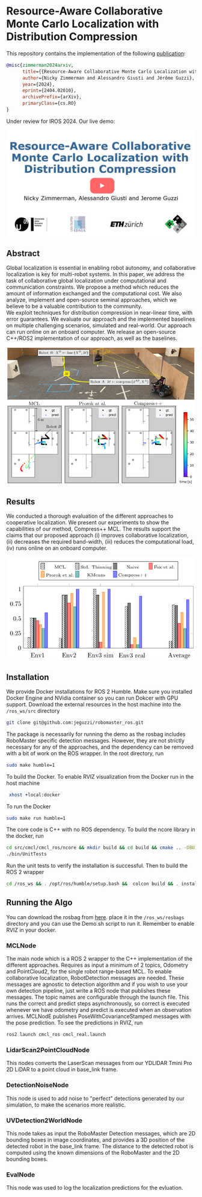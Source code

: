 # Resource-Aware Collaborative Monte Carlo Localization with Distribution Compression
This repository contains the implementation of the following [publication](https://arxiv.org/abs/2404.02010):
```bibtex
@misc{zimmerman2024arxiv,
      title={{Resource-Aware Collaborative Monte Carlo Localization with Distribution Compression}}, 
      author={Nicky Zimmerman and Alessandro Giusti and Jérôme Guzzi},
      year={2024},
      eprint={2404.02010},
      archivePrefix={arXiv},
      primaryClass={cs.RO}
}
```
Under review for IROS 2024. Our live demo:

[![DEMO](resources/frame.png)](https://www.youtube.com/watch?v=dgssNAHPvvM)



## Abstract
 Global localization is essential in enabling robot autonomy, and collaborative localization is key for multi-robot systems. 
 In this paper, we address the task of collaborative global localization under computational and communication constraints. We propose a method which reduces the amount of information exchanged and the computational cost. We also analyze, implement and open-source seminal approaches, which we believe to be a valuable contribution to the community.  
  We exploit techniques for distribution compression in near-linear time, with error guarantees. 
  We evaluate our approach and the implemented baselines on multiple challenging scenarios, simulated and real-world. Our approach can run online on an onboard computer. We release an open-source C++/ROS2 implementation of our approach, as well as the baselines.
  <p align="center">
<img src="resources/motivation.png" width="800"/>
</p>

## Results
We conducted a thorough evaluation of the different approaches to cooperative localization. We present our experiments to show the capabilities of our method, Compress++ MCL. 
The results support the claims that our proposed approach (i) improves collaborative localization, (ii) decreases the required band-width, (iii) reduces the computational load, (iv) runs online
on an onboard computer.

  <p align="center">
<img src="resources/Successrateenv.png" width="800"/>
</p>

## Installation
We provide Docker installations for ROS 2 Humble. Make sure you installed Docker Engine and NVidia container so you can run Dokcer with GPU support. 
Download the external resources in the host machine into the `/ros_ws/src` directory
```bash
git clone git@github.com:jeguzzi/robomaster_ros.git
```
The package is necessarily for running the demo as the rosbag includes RoboMaster specific detection messages. However, they are not strictly necessary for any of the approaches, and the dependency can be removed with a bit of work on the ROS wrapper. In the root directory, run  
```bash
sudo make humble=1
```
To build the Docker. To enable RVIZ visualization from the Docker run in the host machine
```bash
 xhost +local:docker
```
To run the Docker
```bash
sudo make run humble=1
```
The core code is C++ with no ROS dependency. To build the ncore library in the docker, run
```bash
cd src/cmcl/cmcl_ros/ncore && mkdir build && cd build && cmake .. -DBUILD_TESTING=1 && make -j12 
./bin/UnitTests
```
Run the unit tests to verify the installation is successful. Then to build the ROS 2 wrapper
```bash
cd /ros_ws && . /opt/ros/humble/setup.bash &&  colcon build && . install/setup.bash
```

## Running the Algo
You can download the rosbag from [here](https://drive.switch.ch/index.php/s/Of0l9iPzjmQ8CXc). place it in the `/ros_ws/rosbags` directory and you can use the Demo.sh script to run it. 
Remember to enable RVIZ in your docker. 

### MCLNode
The main node which is a ROS 2 wrapper to the C++ implementation of the different approaches. 
Requires as input a minimum of 2 topics, Odometry and PointCloud2, for the single robot range-based MCL. To enable collaborative localization, RobotDetection messages are needed. 
These messages are agnostic to detection algorithm and if you wish to use your own detection pipeline, just write a ROS node that publishes these messages.
The topic names are configurable through the launch file. This runs the correct and predict steps asynchronously, so correct is executed whenever we have odometry and predict is executed when an observation arrives. 
MCLNodE publishes PoseWithCovarianceStamped messages with the pose prediction. To see the predictions in RVIZ, run
```bash
ros2 launch cmcl_ros cmcl_real.launch
```

### LidarScan2PointCloudNode
This nodes converts the LaserScan messages from our  YDLIDAR Tmini Pro 2D LiDAR to a point cloud in base_link frame.

### DetectionNoiseNode
This node is used to add noise to "perfect" detections generated by our simulation, to make the scenarios more realistic. 

### UVDetection2WorldNode
This node takes as input the RoboMaster Detection messages, which are 2D bounding boxes in image coordinates, and provides a 3D position of the detected robot in the base_link frame. 
The distance to the detected robot is computed using the known dimensions of the RoboMaster and the 2D bounding boxes.

### EvalNode
This node was used to log the localization predictions for the evluation. 







